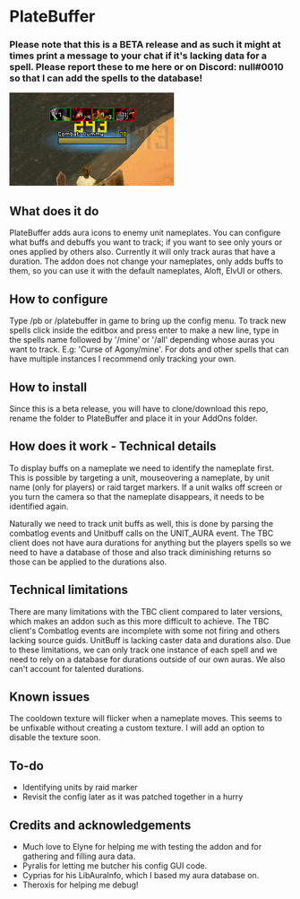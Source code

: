 # PlateBuffer

### Please note that this is a BETA release and as such it might at times print a message to your chat if it's lacking data for a spell. Please report these to me here or on Discord: null#0010 so that I can add the spells to the database!

![Screenshot](PlateBuffer.png)

## What does it do

PlateBuffer adds aura icons to enemy unit nameplates. You can configure what buffs and debuffs you want to track; if you want to see only yours or ones applied by others also. Currently it will only track auras that have a duration. The addon does not change your nameplates, only adds buffs to them, so you can use it with the default nameplates, Aloft, ElvUI or others.

## How to configure

Type /pb or /platebuffer in game to bring up the config menu. To track new spells click inside the editbox and press enter to make a new line, type in the spells name followed by '/mine' or '/all' depending whose auras you want to track. E.g: 'Curse of Agony/mine'. For dots and other spells that can have multiple instances I recommend only tracking your own.

## How to install

Since this is a beta release, you will have to clone/download this repo, rename the folder to PlateBuffer and place it in your AddOns folder.

## How does it work - Technical details

To display buffs on a nameplate we need to identify the nameplate first. This is possible by targeting a unit, mouseovering a nameplate, by unit name (only for players) or raid target markers. If a unit walks off screen or you turn the camera so that the nameplate disappears, it needs to be identified again.

Naturally we need to track unit buffs as well, this is done by parsing the combatlog events and Unitbuff calls on the UNIT_AURA event. The TBC client does not have aura durations for anything but the players spells so we need to have a database of those and also track diminishing returns so those can be applied to the durations also.

## Technical limitations

There are many limitations with the TBC client compared to later versions, which makes an addon such as this more difficult to achieve. The TBC client's Combatlog events are incomplete with some not firing and others lacking source guids. UnitBuff is lacking caster data and durations also. Due to these limitations, we can only track one instance of each spell and we need to rely on a database for durations outside of our own auras. We also can't account for talented durations.

## Known issues

The cooldown texture will flicker when a nameplate moves. This seems to be unfixable without creating a custom texture. I will add an option to disable the texture soon.

## To-do

* Identifying units by raid marker
* Revisit the config later as it was patched together in a hurry

## Credits and acknowledgements

* Much love to Elyne for helping me with testing the addon and for gathering and filling aura data.
* Pyralis for letting me butcher his config GUI code.
* Cyprias for his LibAuraInfo, which I based my aura database on.
* Theroxis for helping me debug!
